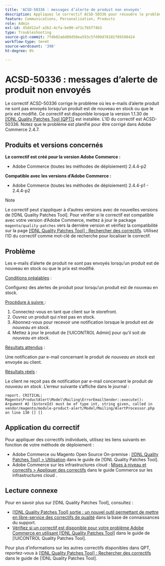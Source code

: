 ```yaml
---
title: 'ACSD-50336 : messages d’alerte de produit non envoyés'
description: Appliquez le correctif ACSD-50336 pour résoudre le problème d’Adobe Commerce où les e-mails d’alerte produit ne sont pas envoyés lorsqu’un produit est de nouveau en stock ou que le prix est modifié.
feature: Communications, Personalization, Products
role: Admin
exl-id: 45dd12af-a3b2-4cfa-be90-af1c7b5f74b3
type: Troubleshooting
source-git-commit: 7fdb02a6d89d50ea593c5fd99d78101f89198424
workflow-type: tm+mt
source-wordcount: '398'
ht-degree: 0%

---
```


# ACSD-50336 : messages d’alerte de produit non envoyés

Le correctif ACSD-50336 corrige le problème où les e-mails d’alerte produit ne sont pas envoyés lorsqu’un produit est de nouveau en stock ou que le prix est modifié. Ce correctif est disponible lorsque la version 1.1.30 de [[!DNL Quality Patches Tool (QPT)]](https://experienceleague.adobe.com/en/docs/commerce-operations/tools/quality-patches-tool/quality-patches-tool-to-self-serve-quality-patches) est installée. L’ID du correctif est ACSD-50336. Notez que le problème est planifié pour être corrigé dans Adobe Commerce 2.4.7.

## Produits et versions concernés

**Le correctif est créé pour la version Adobe Commerce :**

* Adobe Commerce (toutes les méthodes de déploiement) 2.4.4-p2

**Compatible avec les versions d’Adobe Commerce :**

* Adobe Commerce (toutes les méthodes de déploiement) 2.4.4-p1 - 2.4.4-p2

>[!NOTE]
>
>Le correctif peut s’appliquer à d’autres versions avec de nouvelles versions de [!DNL Quality Patches Tool]. Pour vérifier si le correctif est compatible avec votre version d’Adobe Commerce, mettez à jour le package `magento/quality-patches` vers la dernière version et vérifiez la compatibilité sur la page [[!DNL Quality Patches Tool] : Rechercher des correctifs](https://experienceleague.adobe.com/tools/commerce-quality-patches/index.html). Utilisez l’ID du correctif comme mot-clé de recherche pour localiser le correctif.

## Problème

Les e-mails d’alerte de produit ne sont pas envoyés lorsqu’un produit est de nouveau en stock ou que le prix est modifié.

<u>Conditions préalables</u> :

Configurez des alertes de produit pour lorsqu’un produit est de nouveau en stock.

<u>Procédure à suivre </u> :

1. Connectez-vous en tant que client sur le storefront.
1. Ouvrez un produit qui n’est pas en stock.
1. Abonnez-vous pour recevoir une notification lorsque le produit est *de nouveau en stock*.
1. Mettez à jour le produit de [!UICONTROL Admin] pour qu’il soit _de nouveau en stock_.

<u>Résultats attendus</u> :

Une notification par e-mail concernant le produit *de nouveau en stock* est envoyée au client.

<u>Résultats réels</u> :

Le client ne reçoit pas de notification par e-mail concernant le produit *de nouveau en stock*. L’erreur suivante s’affiche dans le journal :

```
report. CRITICAL: Magento\ProductAlert\Model\Mailing\ErrorEmailSender::execute(): Argument #2 ($storeId) must be of type int, string given, called in vendor/magento/module-product-alert/Model/Mailing/AlertProcessor.php on line 130 [] [] 
```

## Application du correctif

Pour appliquer des correctifs individuels, utilisez les liens suivants en fonction de votre méthode de déploiement :

* Adobe Commerce ou Magento Open Source On-premise : [[!DNL Quality Patches Tool] > Utilisation](/help/tools/quality-patches-tool/usage.md) dans le guide de [!DNL Quality Patches Tool].
* Adobe Commerce sur les infrastructures cloud : [Mises à niveau et correctifs > Appliquer des correctifs](https://experienceleague.adobe.com/docs/commerce-cloud-service/user-guide/develop/upgrade/apply-patches.html) dans le guide Commerce sur les infrastructures cloud .

## Lecture connexe

Pour en savoir plus sur [!DNL Quality Patches Tool], consultez :

* [[!DNL Quality Patches Tool] sortie : un nouvel outil permettant de mettre en libre-service des correctifs de qualité](https://experienceleague.adobe.com/en/docs/commerce-operations/tools/quality-patches-tool/quality-patches-tool-to-self-serve-quality-patches) dans la base de connaissances du support.
* [Vérifiez si un correctif est disponible pour votre problème Adobe Commerce en utilisant [!DNL Quality Patches Tool]](/help/tools/quality-patches-tool/patches-available-in-qpt/check-patch-for-magento-issue-with-magento-quality-patches.md) dans le guide de [!UICONTROL Quality Patches Tool].


Pour plus d’informations sur les autres correctifs disponibles dans QPT, reportez-vous à [[!DNL Quality Patches Tool] : Rechercher des correctifs](https://experienceleague.adobe.com/tools/commerce-quality-patches/index.html) dans le guide de [!DNL Quality Patches Tool].

